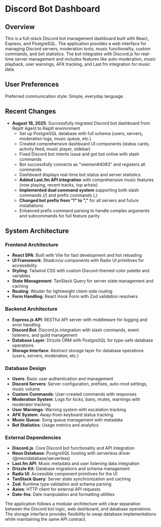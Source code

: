 # Discord Bot Dashboard

## Overview

This is a full-stack Discord bot management dashboard built with React, Express, and PostgreSQL. The application provides a web interface for managing Discord servers, moderation tools, music functionality, custom commands, and bot statistics. The bot integrates with Discord.js for real-time server management and includes features like auto-moderation, music playback, user warnings, AFK tracking, and Last.fm integration for music data.

## User Preferences

Preferred communication style: Simple, everyday language.

## Recent Changes

- **August 18, 2025**: Successfully migrated Discord bot dashboard from Replit Agent to Replit environment
  - Set up PostgreSQL database with full schema (users, servers, moderation logs, music queue, etc.)
  - Created comprehensive dashboard UI components (status cards, activity feed, music player, sidebar)
  - Fixed Discord bot intents issue and got bot online with slash commands
  - Bot successfully connects as "veemon#4083" and registers all commands
  - Dashboard displays real-time bot status and server statistics
  - **Added Last.fm API integration** with comprehensive music features (now playing, recent tracks, top artists)
  - **Implemented dual command system** supporting both slash commands (/) and prefix commands (,)
  - **Changed bot prefix from "!" to ","** for all servers and future installations
  - Enhanced prefix command parsing to handle complex arguments and subcommands for full feature parity

## System Architecture

### Frontend Architecture
- **React SPA**: Built with Vite for fast development and hot reloading
- **UI Framework**: Shadcn/ui components with Radix UI primitives for accessibility
- **Styling**: Tailwind CSS with custom Discord-themed color palette and variables
- **State Management**: TanStack Query for server state management and caching
- **Routing**: Wouter for lightweight client-side routing
- **Form Handling**: React Hook Form with Zod validation resolvers

### Backend Architecture
- **Express.js API**: RESTful API server with middleware for logging and error handling
- **Discord Bot**: Discord.js integration with slash commands, event listeners, and guild management
- **Database Layer**: Drizzle ORM with PostgreSQL for type-safe database operations
- **Storage Interface**: Abstract storage layer for database operations (users, servers, moderation, etc.)

### Database Design
- **Users**: Basic user authentication and management
- **Discord Servers**: Server configuration, prefixes, auto-mod settings, music volume
- **Custom Commands**: User-created commands with responses
- **Moderation System**: Logs for kicks, bans, mutes, warnings with moderator tracking
- **User Warnings**: Warning system with escalation tracking
- **AFK System**: Away-from-keyboard status tracking
- **Music Queue**: Song queue management with metadata
- **Bot Statistics**: Usage metrics and analytics

### External Dependencies

- **Discord.js**: Core Discord bot functionality and API integration
- **Neon Database**: PostgreSQL hosting with serverless driver (@neondatabase/serverless)
- **Last.fm API**: Music metadata and user listening data integration
- **Drizzle Kit**: Database migrations and schema management
- **Radix UI**: Accessible component primitives for the UI
- **TanStack Query**: Server state synchronization and caching
- **Zod**: Runtime type validation and schema parsing
- **Axios**: HTTP client for external API requests
- **Date-fns**: Date manipulation and formatting utilities

The application follows a modular architecture with clear separation between the Discord bot logic, web dashboard, and database operations. The storage interface provides flexibility to swap database implementations while maintaining the same API contract.